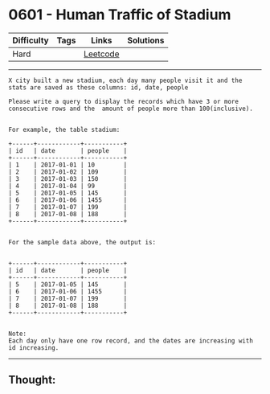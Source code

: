# 0601 - Human Traffic of Stadium

Difficulty  | Tags | Links | Solutions
----------- | ---- | ----- | -----
Hard |  | [Leetcode](https://leetcode.com/problems/human-traffic-of-stadium/description/) |


-----------

```
X city built a new stadium, each day many people visit it and the stats are saved as these columns: id, date, people

Please write a query to display the records which have 3 or more consecutive rows and the  amount of people more than 100(inclusive).

 
For example, the table stadium:

+------+------------+-----------+
| id   | date       | people    |
+------+------------+-----------+
| 1    | 2017-01-01 | 10        |
| 2    | 2017-01-02 | 109       |
| 3    | 2017-01-03 | 150       |
| 4    | 2017-01-04 | 99        |
| 5    | 2017-01-05 | 145       |
| 6    | 2017-01-06 | 1455      |
| 7    | 2017-01-07 | 199       |
| 8    | 2017-01-08 | 188       |
+------+------------+-----------+


For the sample data above, the output is:


+------+------------+-----------+
| id   | date       | people    |
+------+------------+-----------+
| 5    | 2017-01-05 | 145       |
| 6    | 2017-01-06 | 1455      |
| 7    | 2017-01-07 | 199       |
| 8    | 2017-01-08 | 188       |
+------+------------+-----------+


Note:
Each day only have one row record, and the dates are increasing with id increasing.
```

-----------

## Thought:
